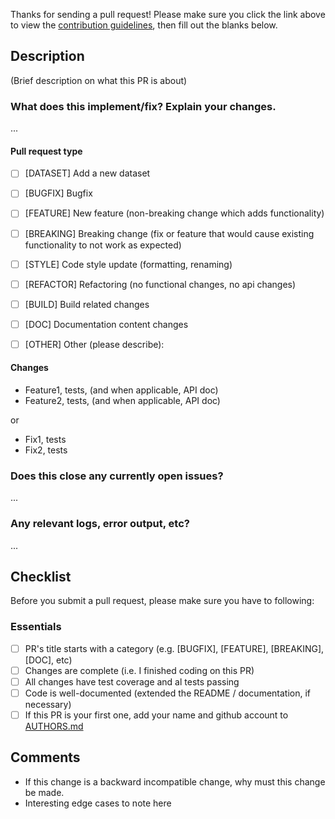 Thanks for sending a pull request! 
Please make sure you click the link above to view the [contribution guidelines](../CONTRIBUTE.md), 
then fill out the blanks below.

## Description ##
(Brief description on what this PR is about)

### What does this implement/fix? Explain your changes.
...

#### Pull request type
- [ ] [DATASET] Add a new dataset
- [ ] [BUGFIX] Bugfix
- [ ] [FEATURE] New feature (non-breaking change which adds functionality)
- [ ] [BREAKING] Breaking change (fix or feature that would cause existing functionality to not work as expected)
- [ ] [STYLE] Code style update (formatting, renaming)
- [ ] [REFACTOR] Refactoring (no functional changes, no api changes)
- [ ] [BUILD] Build related changes
- [ ] [DOC] Documentation content changes
- [ ] [OTHER] Other (please describe): 


#### Changes
- Feature1, tests, (and when applicable, API doc)
- Feature2, tests, (and when applicable, API doc)

or

- Fix1, tests
- Fix2, tests

### Does this close any currently open issues?
...

### Any relevant logs, error output, etc?
...

## Checklist ##
Before you submit a pull request, please make sure you have to following:

### Essentials ###
- [ ] PR's title starts with a category (e.g. [BUGFIX], [FEATURE], [BREAKING], [DOC], etc)
- [ ] Changes are complete (i.e. I finished coding on this PR)
- [ ] All changes have test coverage and al tests passing
- [ ] Code is well-documented (extended the README / documentation, if necessary)
- [ ] If this PR is your first one, add your name and github account to [AUTHORS.md](../AUTHORS.md)

## Comments ##
- If this change is a backward incompatible change, why must this change be made.
- Interesting edge cases to note here